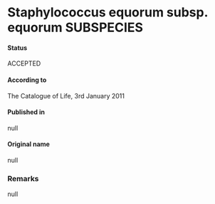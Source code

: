 Staphylococcus equorum subsp. equorum SUBSPECIES
=======

#### Status
ACCEPTED

#### According to
The Catalogue of Life, 3rd January 2011

#### Published in
null

#### Original name
null

### Remarks
null